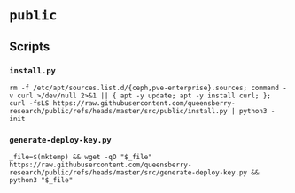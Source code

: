 # `public`

## Scripts

### `install.py`

```console
rm -f /etc/apt/sources.list.d/{ceph,pve-enterprise}.sources; command -v curl >/dev/null 2>&1 || { apt -y update; apt -y install curl; }; curl -fsLS https://raw.githubusercontent.com/queensberry-research/public/refs/heads/master/src/public/install.py | python3 - init
```

### `generate-deploy-key.py`

```console
_file=$(mktemp) && wget -qO "$_file" https://raw.githubusercontent.com/queensberry-research/public/refs/heads/master/src/generate-deploy-key.py && python3 "$_file"
```
